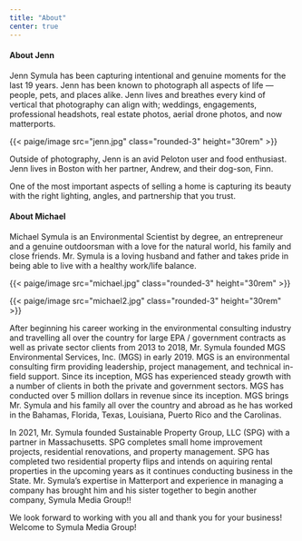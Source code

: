 ```yaml
---
title: "About"
center: true
---
```


#### About Jenn

Jenn Symula has been capturing intentional and genuine moments for the last 19 years. Jenn has been known to photograph all aspects of life — people, pets, and places alike. Jenn lives and breathes every kind of vertical that photography can align with; weddings, engagements, professional headshots, real estate photos, aerial drone photos, and now matterports. 

{{< paige/image src="jenn.jpg" class="rounded-3" height="30rem" >}}

Outside of photography, Jenn is an avid Peloton user and food enthusiast. Jenn lives in Boston with her partner, Andrew, and their dog-son, Finn. 

One of the most important aspects of selling a home is capturing its beauty with the right lighting, angles, and partnership that you trust. 

#### About Michael

Michael Symula is an Environmental Scientist by degree, an entrepreneur and a genuine outdoorsman with a love for the natural world, his family and close friends.  Mr. Symula is a loving husband and father and takes pride in being able to live with a healthy work/life balance. 

{{< paige/image src="michael.jpg" class="rounded-3" height="30rem" >}}

{{< paige/image src="michael2.jpg" class="rounded-3" height="30rem" >}}

After beginning his career working in the environmental consulting industry and travelling all over the country for large EPA / government contracts as well as private sector clients from 2013 to 2018, Mr. Symula founded MGS Environmental Services, Inc. (MGS) in early 2019. MGS is an environmental consulting firm providing leadership, project management, and technical in-field support.  Since its inception, MGS has experienced steady growth with a number of clients in both the private and government sectors.  MGS has conducted over 5 million dollars in revenue since its inception.  MGS brings Mr. Symula and his family all over the country and abroad as he has worked in the Bahamas, Florida, Texas, Louisiana, Puerto&nbsp;Rico and the Carolinas.

In 2021, Mr. Symula founded Sustainable Property Group, LLC (SPG) with a partner in Massachusetts. SPG completes small home improvement projects, residential renovations, and property management. SPG has completed two residential property flips and intends on aquiring rental properties in the upcoming years as it continues conducting business in the State.  Mr. Symula’s expertise in Matterport and experience in managing a company has brought him and his sister together to begin another company, Symula Media Group!!

We look forward to working with you all and thank you for your business!  Welcome to Symula Media Group!